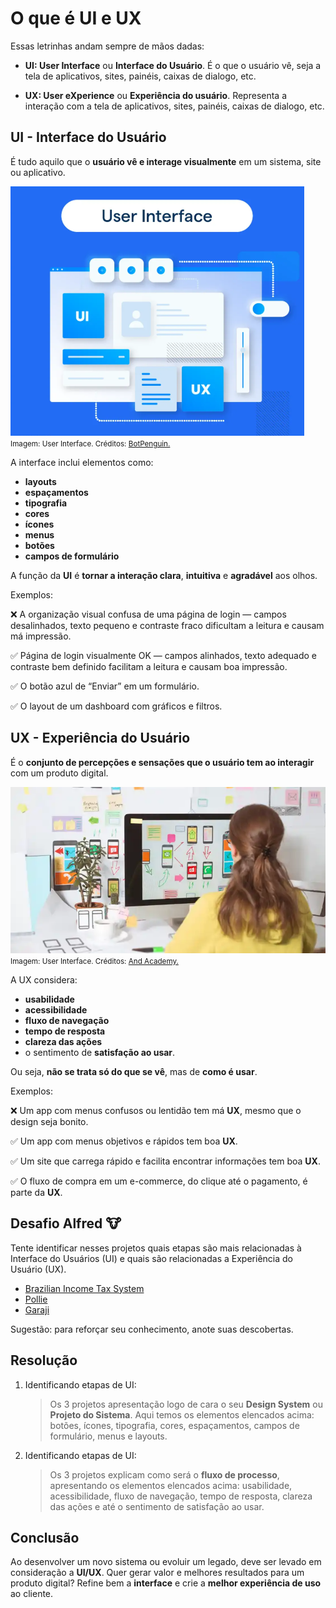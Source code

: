 # O que é UI e UX

Essas letrinhas andam sempre de mãos dadas:

- **UI: User Interface** ou **Interface do Usuário**. É o que o usuário vê, seja a tela de aplicativos, sites, painéis, caixas de dialogo, etc.

- **UX: User eXperience** ou **Experiência do usuário**. Representa a interação com a tela de aplicativos, sites, painéis, caixas de dialogo, etc.

## UI - Interface do Usuário

É tudo aquilo que o **usuário vê e interage visualmente** em um sistema, site ou aplicativo.

![UI Representação](imgs/ui-representacao.png)  
<small>Imagem: User Interface. Créditos: [BotPenguin.](https://botpenguin.com/glossary/user-interface)</small>

A interface inclui elementos como:

- **layouts**
- **espaçamentos**
- **tipografia**
- **cores**
- **ícones**
- **menus**
- **botões**
- **campos de formulário**

A função da **UI** é **tornar a interação clara**, **intuitiva** e **agradável** aos olhos.

Exemplos:

❌ A organização visual confusa de uma página de login — campos desalinhados, texto pequeno e contraste fraco dificultam a leitura e causam má impressão.

✅ Página de login visualmente OK — campos alinhados, texto adequado e contraste bem definido facilitam a leitura e causam boa impressão.

✅ O botão azul de “Enviar” em um formulário.

✅ O layout de um dashboard com gráficos e filtros.

## UX - Experiência do Usuário

É o **conjunto de percepções e sensações que o usuário tem ao interagir** com um produto digital.

![UX Representação](imgs/ux-representacao.png)  
<small>Imagem: User Interface. Créditos: [And Academy.](https://www.andacademy.com/resources/blog/ui-ux-design/what-is-ux-design/)</small>

A UX considera:

- **usabilidade**
- **acessibilidade**
- **fluxo de navegação**
- **tempo de resposta**
- **clareza das ações**
- o sentimento de **satisfação ao usar**.

Ou seja, **não se trata só do que se vê**, mas de **como é usar**.

Exemplos:

❌ Um app com menus confusos ou lentidão tem má **UX**, mesmo que o design seja bonito.

✅ Um app com menus objetivos e rápidos tem boa **UX**.

✅ Um site que carrega rápido e facilita encontrar informações tem boa **UX**.

✅ O fluxo de compra em um e-commerce, do clique até o pagamento, é parte da **UX**.

## Desafio Alfred 🐮

Tente identificar nesses projetos quais etapas são mais relacionadas à Interface do Usuários (UI) e quais são relacionadas a Experiência do Usuário (UX).

- [Brazilian Income Tax System](https://www.behance.net/gallery/131015715/Brazilian-Income-Tax-System-UIUX-Relayout-Proposal)
- [Pollie](https://www.behance.net/gallery/151418227/Pollie)
- [Garaji](https://www.behance.net/gallery/130417419/Garaji)

Sugestão: para reforçar seu conhecimento, anote suas descobertas.

## Resolução

1. Identificando etapas de UI:

   > Os 3 projetos apresentação logo de cara o seu **Design System** ou **Projeto do Sistema**. Aqui temos os elementos elencados acima: botões, ícones, tipografia, cores, espaçamentos, campos de formulário, menus e layouts.

2. Identificando etapas de UI:

   > Os 3 projetos explicam como será o **fluxo de processo**, apresentando os elementos elencados acima: usabilidade, acessibilidade, fluxo de navegação, tempo de resposta, clareza das ações e até o sentimento de satisfação ao usar.

## Conclusão

Ao desenvolver um novo sistema ou evoluir um legado, deve ser levado em consideração a **UI/UX**. Quer gerar valor e melhores resultados para um produto digital? Refine bem a **interface** e crie a **melhor experiência de uso** ao cliente.
